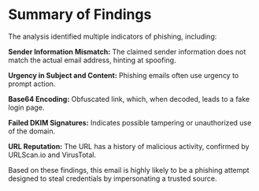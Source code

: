 # Summary of Findings

The analysis identified multiple indicators of phishing, including:

**Sender Information Mismatch:** The claimed sender information does not match the actual email address, hinting at spoofing.

**Urgency in Subject and Content:** Phishing emails often use urgency to prompt action.

**Base64 Encoding:** Obfuscated link, which, when decoded, leads to a fake  login page.

**Failed DKIM Signatures:** Indicates possible tampering or unauthorized use of the domain.

**URL Reputation:** The URL has a history of malicious activity, confirmed by URLScan.io and VirusTotal.

Based on these findings, this email is highly likely to be a phishing attempt designed to steal credentials by impersonating a trusted source.
